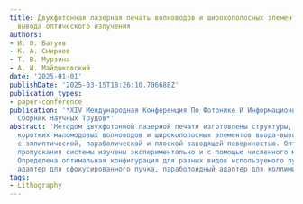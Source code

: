 ```yaml
---
title: Двухфотонная лазерная печать волноводов и широкополосных элементов ввода и
  вывода оптического излучения
authors:
- И. О. Батуев
- К. А. Смирнов
- Т. В. Мурзина
- А. И. Майдыковский
date: '2025-01-01'
publishDate: '2025-03-15T18:26:10.706688Z'
publication_types:
- paper-conference
publication: '*XIV Международная Конференция По Фотонике И Информационной Оптике.
  Сборник Научных Трудов*'
abstract: 'Методом двухфотонной лазерной печати изготовлены структуры, состоящие из
  коротких маломодовых волноводов и широкополосных элементов ввода-вывода излучения
  с эллиптической, параболической и плоской заводящей поверхностью. Оптические спектры
  пропускания системы изучены экспериментально и с помощью численного моделирования.
  Определена оптимальная конфигурация для разных видов используемого пучка: эллипсоидный
  адаптер для сфокусированного пучка, параболоидный адаптер для коллимированного пучка.'
tags:
- Lithography
---
```

